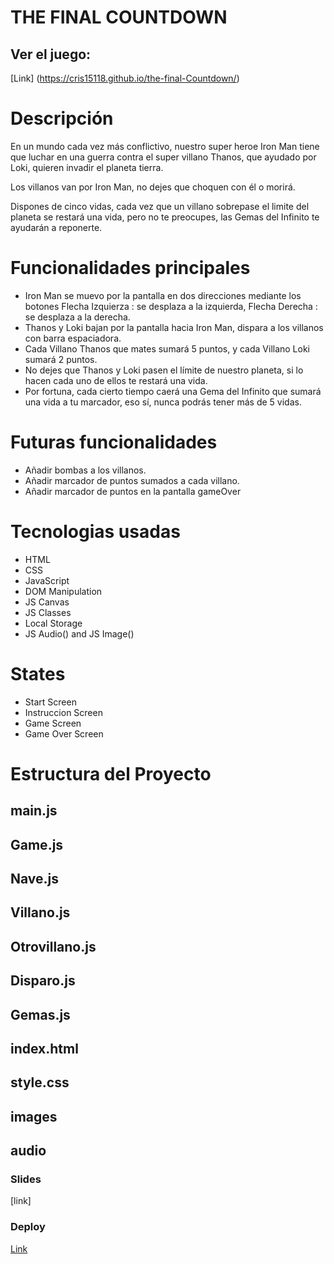 # THE FINAL COUNTDOWN

## Ver el juego:
[Link] (https://cris15118.github.io/the-final-Countdown/)

# Descripción

En un mundo cada vez más conflictivo, nuestro super heroe Iron Man tiene que luchar en una guerra contra el super villano Thanos, que ayudado por Loki, quieren invadir el planeta tierra.

Los villanos van por Iron Man, no dejes que choquen con él o morirá.

Dispones de cinco vidas, cada vez que un villano sobrepase el limite del planeta se restará una vida, pero no te preocupes, las Gemas del Infinito te ayudarán a reponerte.

# Funcionalidades principales

- Iron Man se muevo por la pantalla en dos direcciones mediante los botones Flecha Izquierza : se desplaza a la izquierda, Flecha Derecha : se desplaza a la derecha. 
- Thanos y Loki bajan por la pantalla hacia Iron Man, dispara a los villanos con barra espaciadora.
- Cada Villano Thanos que mates sumará 5 puntos, y cada Villano Loki sumará 2 puntos.
- No dejes que Thanos y Loki pasen el límite de nuestro planeta, si lo hacen cada uno de ellos te restará una vida.
- Por fortuna, cada cierto tiempo caerá una Gema del Infinito que sumará una vida a tu marcador, eso sí, nunca podrás tener más de 5 vidas.

# Futuras funcionalidades

- Añadir bombas a los villanos.
- Añadir marcador de puntos sumados a cada villano.
- Añadir marcador de puntos en la pantalla gameOver

# Tecnologias usadas

- HTML
- CSS
- JavaScript
- DOM Manipulation
- JS Canvas
- JS Classes
- Local Storage
- JS Audio() and JS Image()

# States

- Start Screen
- Instruccion Screen
- Game Screen
- Game Over Screen

# Estructura del Proyecto
## main.js
## Game.js
## Nave.js
## Villano.js
## Otrovillano.js
## Disparo.js
## Gemas.js
## index.html
## style.css
## images
## audio

### Slides
[link]

### Deploy
[Link](https://cris15118.github.io/the-final-Countdown/)

